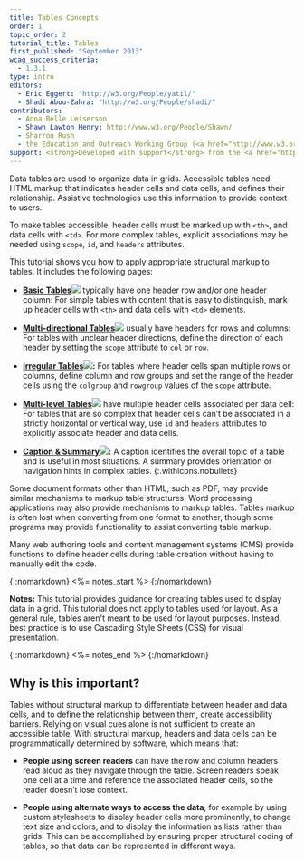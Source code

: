 ```yaml
---
title: Tables Concepts
order: 1
topic_order: 2
tutorial_title: Tables
first_published: "September 2013"
wcag_success_criteria:
  - 1.3.1
type: intro
editors:
  - Eric Eggert: "http://w3.org/People/yatil/"
  - Shadi Abou-Zahra: "http://w3.org/People/shadi/"
contributors:
  - Anna Belle Leiserson
  - Shawn Lawton Henry: http://www.w3.org/People/Shawn/
  - Sharron Rush
  - the Education and Outreach Working Group (<a href="http://www.w3.org/WAI/EO/">EOWG</a>)
support: <strong>Developed with support</strong> from the <a href="http://www.w3.org/WAI/ACT/">WAI-ACT</a> project, co-funded by the European Commission <abbr title="Information Society Technologies">IST</abbr> Programme.
---
```


Data tables are used to organize data in grids. Accessible tables need HTML markup that indicates header cells and data cells, and defines their relationship. Assistive technologies use this information to provide context to users.

To make tables accessible, header cells must be marked up with `<th>`, and data cells with `<td>`. For more complex tables, explicit associations may be needed using `scope`, `id`, and `headers` attributes.

This tutorial shows you how to apply appropriate structural markup to tables. It includes the following pages:

-   **[Basic Tables![](img-simple.png)](basic.html)**  typically have one header row and/or one header column: For simple tables with content that is easy to distinguish, mark up header cells with `<th>` and data cells with `<td>` elements.

-   **[Multi-directional Tables![](img-multidir.png)](multi-directional.html)** usually have headers for rows and columns: For tables with unclear header directions, define the direction of each header by setting the `scope` attribute to `col` or `row`.

-   **[Irregular Tables![](img-irreg.png)](irregular.html):** For tables where header cells span multiple rows or columns, define column and row groups and set the range of the header cells using the `colgroup` and `rowgroup` values of the `scope` attribute.

-   **[Multi-level Tables![](img-multi.png)](multi-level.html)**  have multiple header cells associated per data cell:  For tables that are so complex that header cells can’t be associated in a strictly horizontal or vertical way, use `id` and `headers` attributes to explicitly associate header and data cells.

-   **[Caption & Summary![](img-caption.png)](caption-summary.html):** A caption identifies the overall topic of a table and is useful in most situations. A summary provides orientation or navigation hints in complex tables.
{:.withicons.nobullets}

Some document formats other than HTML, such as PDF, may provide similar mechanisms to markup table structures. Word processing applications may also provide mechanisms to markup tables. Tables markup is often lost when converting from one format to another, though some programs may provide functionality to assist converting table markup.

Many web authoring tools and content management systems (CMS) provide functions to define header cells during table creation without having to manually edit the code.

{::nomarkdown}
<%= notes_start %>
{:/nomarkdown}

**Notes:** This tutorial provides guidance for creating tables used to display data in a grid. This tutorial does not apply to tables used for layout. As a general rule, tables aren't meant to be used for layout purposes. Instead, best practice is to use Cascading Style Sheets (CSS) for visual presentation.

{::nomarkdown}
<%= notes_end %>
{:/nomarkdown}

## Why is this important?

Tables without structural markup to differentiate between header and data cells, and to define the relationship between them, create accessibility barriers. Relying on visual cues alone is not sufficient to create an accessible table. With structural markup, headers and data cells can be programmatically determined by software, which means that:

-   **People using screen readers** can have the row and column headers read aloud as they navigate through the table. Screen readers speak one cell at a time and reference the associated header cells, so the reader doesn’t lose context.

-    **People using alternate ways to access the data**, for example by using custom stylesheets to display header cells more prominently, to change text size and colors, and to display the information as lists rather than grids. This can be accomplished by ensuring proper structural coding of tables, so that data can be represented in different ways.
